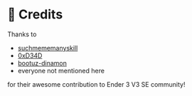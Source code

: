 # 📜 Credits

Thanks to

* [suchmememanyskill](https://github.com/suchmememanyskill)
* [0xD34D](https://github.com/0xD34D)
* [bootuz-dinamon](https://github.com/bootuz-dinamon)
* everyone not mentioned here

for their awesome contribution to Ender 3 V3 SE community!
